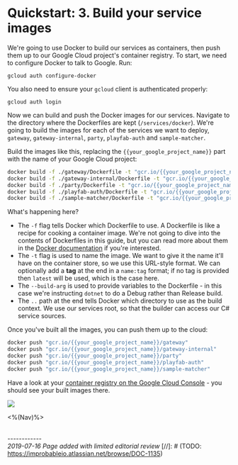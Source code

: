 # Quickstart: 3. Build your service images

We're going to use Docker to build our services as containers, then push them up to our Google Cloud project's container registry. To start, we need to configure Docker to talk to Google. Run:

```
gcloud auth configure-docker
```

You also need to ensure your `gcloud` client is authenticated properly:

```
gcloud auth login
```

Now we can build and push the Docker images for our services. Navigate to the directory where the Dockerfiles are kept (`/services/docker`). We're going to build the images for each of the services we want to deploy, `gateway`, `gateway-internal`, `party`, `playfab-auth` and `sample-matcher`.

Build the images like this, replacing the `{{your_google_project_name}}` part with the name of your Google Cloud project:

```bash
docker build -f ./gateway/Dockerfile -t "gcr.io/{{your_google_project_name}}/gateway" --build-arg CONFIG=Debug ..
docker build -f ./gateway-internal/Dockerfile -t "gcr.io/{{your_google_project_name}}/gateway-internal" --build-arg CONFIG=Debug ..
docker build -f ./party/Dockerfile -t "gcr.io/{{your_google_project_name}}/party" --build-arg CONFIG=Debug ..
docker build -f ./playfab-auth/Dockerfile -t "gcr.io/{{your_google_project_name}}/playfab-auth" --build-arg CONFIG=Debug ..
docker build -f ./sample-matcher/Dockerfile -t "gcr.io/{{your_google_project_name}}/sample-matcher" --build-arg CONFIG=Debug ..
```

What's happening here?

- The `-f` flag tells Docker which Dockerfile to use. A Dockerfile is like a recipe for cooking a container image. We're not going to dive into the contents of Dockerfiles in this guide, but you can read more about them in the [Docker documentation](https://docs.docker.com/engine/reference/builder/) if you're interested.
- The `-t` flag is used to name the image. We want to give it the name it'll have on the container store, so we use this URL-style format. We can optionally add a **tag** at the end in a `name:tag` format; if no tag is provided then `latest` will be used, which is the case here.
- The `--build-arg` is used to provide variables to the Dockerfile - in this case we're instructing `dotnet` to do a Debug rather than Release build.
- The `..` path at the end tells Docker which directory to use as the build context. We use our services root, so that the builder can access our C# service sources.

Once you've built all the images, you can push them up to the cloud:

```bash
docker push "gcr.io/{{your_google_project_name}}/gateway"
docker push "gcr.io/{{your_google_project_name}}/gateway-internal"
docker push "gcr.io/{{your_google_project_name}}/party"
docker push "gcr.io/{{your_google_project_name}}/playfab-auth"
docker push "gcr.io/{{your_google_project_name}}/sample-matcher"
```

Have a look at your [container registry on the Google Cloud Console](https://console.cloud.google.com/gcr) - you should see your built images there.

![]({{assetRoot}}img/quickstart/gcr.png)

<%(Nav)%>

<br/>------------<br/>
_2019-07-16 Page added with limited editorial review_
[//]: # (TODO: https://improbableio.atlassian.net/browse/DOC-1135)
